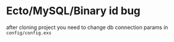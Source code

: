 # Ecto/MySQL/Binary id bug

after cloning project you need to change db connection params in `config/config.exs`
